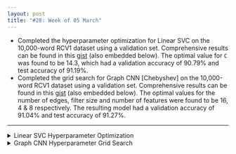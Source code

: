 ```yaml
---
layout: post
title: "#28: Week of 05 March"
---
```


- Completed the hyperparameter optimization for Linear SVC on the 10,000-word RCV1 dataset using a validation set. Comprehensive results can be found in this [gist](https://gist.github.com/SuyashLakhotia/48235748948bdaa986172b4976d466ba) (also embedded below). The optimal value for `C` was found to be 14.3, which had a validation accuracy of 90.79% and test accuracy of 91.19%.
- Completed the grid search for Graph CNN [Chebyshev] on the 10,000-word RCV1 dataset using a validation set. Comprehensive results can be found in this [gist](https://gist.github.com/SuyashLakhotia/145e3d1709dcee455b30dfc72d951a10) (also embedded below). The optimal values for the number of edges, filter size and number of features were found to be 16, 4 & 8 respectively. The resulting model had a validation accuracy of 91.04% and test accuracy of 91.27%.

---

<details>
  <summary>Linear SVC Hyperparameter Optimization</summary>
  <script src="https://gist.github.com/SuyashLakhotia/48235748948bdaa986172b4976d466ba.js"></script>
</details>

<details>
  <summary>Graph CNN Hyperparameter Grid Search</summary>
  <script src="https://gist.github.com/SuyashLakhotia/145e3d1709dcee455b30dfc72d951a10.js"></script>
</details>
